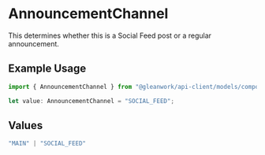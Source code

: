 # AnnouncementChannel

This determines whether this is a Social Feed post or a regular announcement.

## Example Usage

```typescript
import { AnnouncementChannel } from "@gleanwork/api-client/models/components";

let value: AnnouncementChannel = "SOCIAL_FEED";
```

## Values

```typescript
"MAIN" | "SOCIAL_FEED"
```